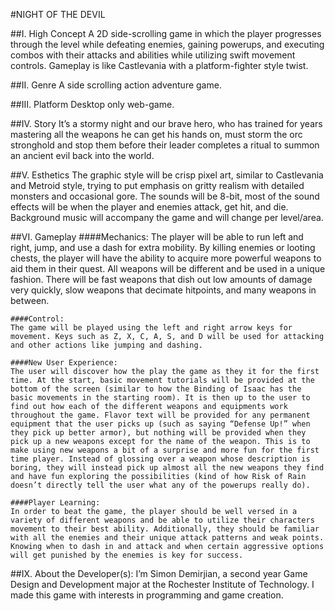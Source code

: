 #NIGHT OF THE DEVIL

##I. High Concept
	A 2D side-scrolling game in which the player progresses through the level while defeating enemies, gaining powerups, and executing combos with their attacks and abilities while utilizing swift movement controls. Gameplay is like Castlevania with a platform-fighter style twist.

##II. Genre
	A side scrolling action adventure game.

##III. Platform
	Desktop only web-game.

##IV. Story
	It’s a stormy night and our brave hero, who has trained for years mastering all the weapons he can get his hands on, must storm the orc stronghold and stop them before their leader completes a ritual to summon an ancient evil back into the world.

##V. Esthetics
	The graphic style will be crisp pixel art, similar to Castlevania and Metroid style, trying to put emphasis on gritty realism with detailed monsters and occasional gore. The sounds will be 8-bit, most of the sound effects will be when the player and enemies attack, get hit, and die. Background music will accompany the game and will change per level/area.

##VI. Gameplay
	####Mechanics:
	The player will be able to run left and right, jump, and use a dash for extra mobility. By killing enemies or looting chests, the player will have the ability to acquire more powerful weapons to aid them in their quest. All weapons will be different and be used in a unique fashion. There will be fast weapons that dish out low amounts of damage very quickly, slow weapons that decimate hitpoints, and many weapons in between.

	####Control:
	The game will be played using the left and right arrow keys for movement. Keys such as Z, X, C, A, S, and D will be used for attacking and other actions like jumping and dashing.

	####New User Experience:
	The user will discover how the play the game as they it for the first time. At the start, basic movement tutorials will be provided at the bottom of the screen (similar to how the Binding of Isaac has the basic movements in the starting room). It is then up to the user to find out how each of the different weapons and equipments work throughout the game. Flavor text will be provided for any permanent equipment that the user picks up (such as saying “Defense Up!” when they pick up better armor), but nothing will be provided when they pick up a new weapons except for the name of the weapon. This is to make using new weapons a bit of a surprise and more fun for the first time player. Instead of glossing over a weapon whose description is boring, they will instead pick up almost all the new weapons they find and have fun exploring the possibilities (kind of how Risk of Rain doesn’t directly tell the user what any of the powerups really do).
	
	####Player Learning:
	In order to beat the game, the player should be well versed in a variety of different weapons and be able to utilize their characters movement to their best ability. Additionally, they should be familiar with all the enemies and their unique attack patterns and weak points. Knowing when to dash in and attack and when certain aggressive options will get punished by the enemies is key for success.

##IX. About the Developer(s):
	I’m Simon Demirjian, a second year Game Design and Development major at the Rochester Institute of Technology. I made this game with interests in programming and game creation.